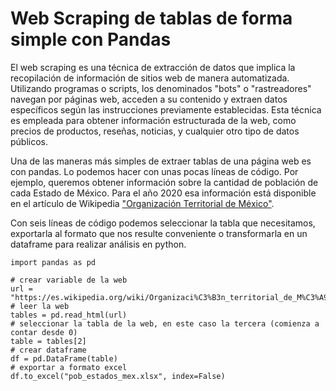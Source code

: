 # Web Scraping de tablas de forma simple con Pandas

El web scraping es una técnica de extracción de datos que implica la recopilación de información de sitios web de manera automatizada. Utilizando programas o scripts, los denominados "bots" o "rastreadores" navegan por páginas web, acceden a su contenido y extraen datos específicos según las instrucciones previamente establecidas. Esta técnica es empleada para obtener información estructurada de la web, como precios de productos, reseñas, noticias, y cualquier otro tipo de datos públicos. 

Una de las maneras más simples de extraer tablas de una página web es con pandas. Lo podemos hacer con unas pocas líneas de código.
Por ejemplo, queremos obtener información sobre la cantidad de población de cada Estado de México. Para el año 2020 esa información está disponible en el artículo de Wikipedia ["Organización Territorial de México"](https://es.wikipedia.org/wiki/Organizaci%C3%B3n_territorial_de_M%C3%A9xico).

Con seis líneas de código podemos seleccionar la tabla que necesitamos, exportarla al formato que nos resulte conveniente o transformarla en un dataframe para realizar análisis en python.

    import pandas as pd

    # crear variable de la web
    url = "https://es.wikipedia.org/wiki/Organizaci%C3%B3n_territorial_de_M%C3%A9xico"
    # leer la web
    tables = pd.read_html(url)
    # seleccionar la tabla de la web, en este caso la tercera (comienza a contar desde 0)
    table = tables[2]
    # crear dataframe
    df = pd.DataFrame(table)
    # exportar a formato excel
    df.to_excel("pob_estados_mex.xlsx", index=False)

